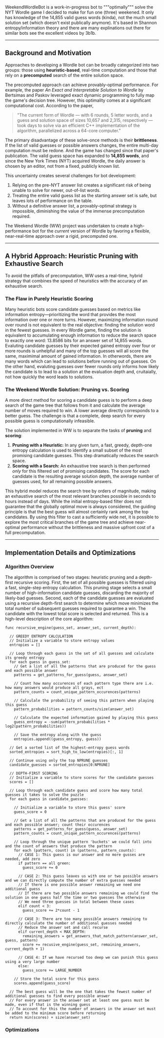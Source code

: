 WeekendWordleBot is a work-in-progress bot to """optimally""" solve the NYT Wordle game I decided to make for fun one (three) weekened. It only has knowledge of the 14,855 valid guess words (kinda), not the much small solution set (which doesn't exist publically anymore). It's based in Shannon entropy/information theory and there are many explinations out there for similar bots see the excellent videos by 3b1b. 

---

## Background and Motivation

Approaches to developing a Wordle bot can be broadly categorized into two groups: those using **heuristic-based**, real-time computation and those that rely on a **precomputed** search of the entire solution space.

The precomputed approach can achieve provably-optimal performance. For example, the paper *An Exact and Interpretable Solution to Wordle* by Bertsimas and Paskov leveraged exact dynamic programming to fully map the game's decision tree. However, this optimality comes at a significant computational cost. According to the paper,

> "The current form of Wordle — with 6 rounds, 5 letter words, and a guess and solution space of sizes 10,657 and 2,315, respectively — took days to solve via an efficient C++ implementation of the algorithm, parallelized across a 64-core computer."

The primary disadvantage of these solve-once methods is their **brittleness**. If the list of valid guesses or possible answers changes, the entire multi-day computation must be redone. And the game has changed since that paper's publication. The valid guess space has expanded to **14,855 words**, and since the New York Times (NYT) acquired Wordle, the daily answer is chosen by an editor, not from a fixed, publicly known list.

This uncertainty creates several challenges for bot development:
1.  Relying on the pre-NYT answer list creates a significant risk of being unable to solve for newer, out-of-list words.
2.  Treating the entire valid guess list as the starting answer set is safe, but leaves lots of performance on the table.
3.  Without a definitive answer list, a provably-optimal strategy is impossible, diminishing the value of the immense precomputation required.

The Weekend Wordle (WW) project was undertaken to create a high-performance bot for the *current* version of Wordle by favoring a flexible, near-real-time approach over a rigid, precomputed one.

---

## A Hybrid Approach: Heuristic Pruning with Exhaustive Search

To avoid the pitfalls of precomputation, WW uses a real-time, hybrid strategy that combines the speed of heuristics with the accuracy of an exhaustive search.

### The Flaw in Purely Heuristic Scoring

Many heuristic bots score candidate guesses based on metrics like information entropy—prioritizing the word that provides the most information over one or more turns. However, maximizing information round over round is not equivalent to the real objective: finding the solution word in the fewest guesses. In every Wordle game, finding the solution is equivalent to accumulating enough information to reduce the search space to exactly one word: 13.8586 bits for an answer set of 14,855 words. Evaluting candidate guesses by their expected gained entropy over four or more rounds is unhelpful and many of the top guesses will all score the same, maximimal amount of gained information. In otherwords, there are many words which can lead to solutions before running out of guesses. On the other hand, evaluting guesses over fewer rounds only informs how likely the candidate is to lead to a solution at the evaluation depth and, cruitaially, not how quickly the word leads to solutions. 

### The Weekend Wordle Solution: Pruning vs. Scoring

A more direct method for scoring a candidate guess is to perform a deep search of the game tree that follows from it and calculate the average number of moves required to win. A lower average directly corresponds to a better guess. The challenge is that a complete, deep search for every possible guess is computationally infeasible.

The solution implemented in WW is to separate the tasks of **pruning** and **scoring**:
1.  **Pruning with a Heuristic:** In any given turn, a fast, greedy, depth-one entropy calculation is used to identify a small subset of the most promising candidate guesses. This step dramatically reduces the search space.
2.  **Scoring with a Search:** An exhaustive tree search is then performed *only* for this filtered set of promising candidates. The score for each candidate is the resulting average solution depth, the average number of guesses used, for all remaining possible answers.

This hybrid model reduces the search tree by orders of magnitude, making an exhaustive search of the most relevant branches possible in seconds to hours instead of days. While the initial entropy-based filter does not guarantee that the globally optimal move is always considered, the guiding principle is that the best guess will almost certainly rank among the top candidates. By using this filter to cast a sufficiently wide net, it is possible to explore the most critical branches of the game tree and achieve near-optimal performance without the brittleness and massive upfront cost of a full precomputation.

---

## Implementation Details and Optimizations

### Algorithm Overview

The algorithm is comprised of two stages: heuristic pruning and a depth-first recursive scoring. First, the set of all possible guesses is filtered using a fast, single-step entropy calculation. This pruning stage selects a small number of high-information candidate guesses, discarding the majority of likely-bad guesses. Second, each of the candidate guesses are evaluated using a recursive depth-first search to determine which move minimizes the total number of subsequent guesses required to guarantee a win. The candidate with the lowest total score is selected and returned. This is a high-level description of the core algorithm:

```
func recursive_engine(guess_set, answer_set, current_depth):

  // GREEDY ENTROPY CALCULATION
  // Initialize a variable to store entropy values
  entropies = []

  // Loop through each guess in the set of all guesses and calculate its greedy entropy
  for each guess in guess_set:
    // Get a list of all the patterns that are produced for the guess and each possible answer
    patterns = get_patterns_for_guess(guess, answer_set)

    // Count how many occurences of each pattern type there are i.e. how many answers would produce all grays, ect
    pattern_counts = count_unique_pattern_occurences(patterns)

    // Calculale the probability of seeing this pattern when playing this guess
    pattern_probabilities = pattern_counts/size(answer_set)

    // Calculate the expected information gained by playing this guess
    guess_entropy = -sum(pattern_probabilities * log2(pattern_probabilities))

    // Save the entropy along with the guess
    entropies.append((guess_entropy, guess))

  // Get a sorted list of the highest-entropy guess words
  sorted_entropies = sort_high_to_low(entropies)[:, 1]

  // Continue using only the top NPRUNE guesses
  candidate_guesses = sorted_entropies[0:NPRUNE]

  // DEPTH-FIRST SCORING
  // Initialize a variable to store scores for the candidate guesses
  scores = []

  // Loop through each candidate guess and score how many total guesses it takes to solve the puzzle
  for each guess in candidate_guesses:

    // Initialize a variable to store this guess' score
    guess_score = 0

    // Get a list of all the patterns that are produced for the guess and each possible answer; count their occurences
    patterns = get_patterns_for_guess(guess, answer_set)
    pattern_counts = count_unique_pattern_occurences(patterns)

    // Loop through the unique pattern 'buckets' we could fall into and the count of answers that produce the pattern
    for each (pattern, count) in (patterns, pattern_counts):
      // CASE 1: This guess is our answer and no more gusses are needed, add zero
      if pattern == all green:
        guess_score += 0

      // CASE 2: This guess leaves us with one or two possible answers and we can directly compute the number of extra guesses needed
      // If there is one possible answer remaining we need one additional guess
      // If there are two possible answers remaining we could find the solution in one guess half the time or two guesses the otherwise
      // We need three guesses in total between these cases
      elif count < 3:
        guess_score += 2*count - 1

      // CASE 3: There are too many possible answers remaining to directly calculate the number of additional guesses needed
      // Reduce the answer set and call recurse 
      elif current_depth < MAX_DEPTH:
        remaining_answers = get_answers_that_match_pattern(answer_set, guess, pattern)
        score += recusive_engine(guess_set, remaining_answers, current_depth + 1)

      // CASE 4: If we have recursed too deep we can punish this guess using a very large number
      else:
        guess_score += LARGE_NUMBER

    // Store the total score for this guess
    scores.append(guess_score)

  // The best guess will be the one that takes the fewest number of additional guesses to find every possible answer
  // For every answer in the answer set at least one guess must be made, even if that is the winning guess
  // To account for this the number of answers in the answer set must be added to the minimum score before returning
  return min(scores) + size(answer_set)
```

### Optimizations
